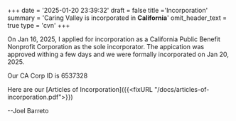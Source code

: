+++
date = '2025-01-20 23:39:32'
draft = false
title ='Incorporation'
summary = 'Caring Valley is incorporated in **California**'
omit_header_text = true
type = 'cvn'
+++

On Jan 16, 2025, I applied for incorporation as a California Public Benefit Nonprofit Corporation as the sole incorporator. The appication was approved withing a few days and we were formally incorporated on Jan 20, 2025.

Our CA Corp ID is 6537328

Here are our [Articles of Incorporation]({{<fixURL "/docs/articles-of-incorporation.pdf">}})

--Joel Barreto